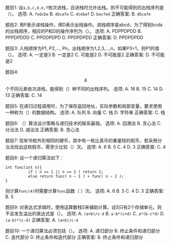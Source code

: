 题目1: 设`a,b,c,d,e,f`依次进栈，且进栈时允许出栈。则不可能得到的出栈序列是（）。
选项:
A. `fedcba`
B. `dbcafe`
C. `dcebaf`
D. `bacfed`
正确答案: B. `dbcafe`

题目2: 用P表示进栈操作，用D表示出栈操作。进栈顺序是abcd，为了得到bcda的出栈顺序，相应的P和D的操作序列为（）。
选项:
A. PDPPDPDD
B. PPPDPDDD
C. PPDDPDPD
D. PPDPDPDD
正确答案: D. PPDPDPDD

题目3: 入栈顺序为P1, P2,…, Pn，出栈顺序为1,2,3,…,n，如果P3=1，则P1的值（）。
选项:
A. 一定是3
B. 一定是2
C. 可能是2
D. 不可能是2
正确答案: D. 不可能是2

题目4: $$4$$ 个不同元素依次进栈，能得到（）种不同的出栈序列。
选项:
A. 16
B. 15
C. 14
D. 13
正确答案: C. 14

题目5: 在递归过程调用时，为了保存返回地址，实际参数和局部变量，要求使用一种称为（）的数据结构。
选项:
A. 队列
B. 向量
C. 栈
D. 字符串
正确答案: C. 栈

题目6: （）算法设计策略与递归技术的联系最弱。
选项:
A. 回溯法
B. 贪心法
C. 分治法
D. 减治法
正确答案: B. 贪心法

题目7: 现有16枚外形相同的硬币，其中有一枚比真币的重量轻的假币，若采用分治法找出这枚假币，需至少比较（）次。
选项:
A. 6
B. 5
C. 4
D. 3
正确答案: C. 4

题目8: 设一个递归算法如下：
```
int func(int n){  
          if ( n == 1 || n == 2 ) return 1;  
          else return func( n – 1 ) + func( n – 2 );  
}  
```
则计算`func(4)`时需要计算`func`函数（  ）次。
选项:
A. 6
B. 5
C. 4
D. 3
正确答案: B. 5

题目9: 对表达式求值时，使用运算数栈S来辅助计算。设S只有2个存储单元，则不会发生溢出的表达式是（）。
选项:
A. `(a+b)/c-d`
B. `a-b*(c+d)`
C. `a*(b-c*d)`
D. `(a-b)*(c-d)`
正确答案: A. `(a+b)/c-d`

题目10: 一个递归算法必须包括（）。
选项:
A. 递归部分
B. 终止条件和递归部分
C. 迭代部分
D. 终止条件和迭代部分
正确答案: B. 终止条件和递归部分
